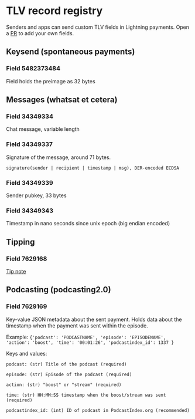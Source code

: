 # TLV record registry
Senders and apps can send custom TLV fields in Lightning payments. Open a [PR](https://github.com/satoshisstream/satoshis.stream/pulls) to add your own fields.

## Keysend (spontaneous payments)
### Field 5482373484
Field holds the preimage as 32 bytes


## Messages (whatsat et cetera)
### Field 34349334
Chat message, variable length

### Field 34349337
Signature of the message, around 71 bytes.

`signature(sender | recipient | timestamp | msg), DER-encoded ECDSA`

### Field 34349339
Sender pubkey, 33 bytes

### Field 34349343
Timestamp in nano seconds since unix epoch (big endian encoded)


## Tipping
### Field 7629168
[Tip note](https://github.com/lightningnetwork/lnd/releases/tag/v0.9.0-beta)


## Podcasting (podcasting2.0)
### Field 7629169
Key-value JSON metadata about the sent payment. Holds data about the timestamp when the payment was sent within the episode.

Example: `{'podcast': 'PODCASTNAME', 'episode': 'EPISODENAME', 'action': 'boost', 'time': '00:01:26', 'podcastindex_id': 1337 }`

Keys and values:

`podcast: (str) Title of the podcast (required)`

`episode: (str) Episode of the podcast (required)`

`action: (str) "boost" or "stream" (required)`

`time: (str) HH:MM:SS timestamp when the boost/stream was sent (required)`

`podcastindex_id: (int) ID of podcast in PodcastIndex.org (recommended)`
